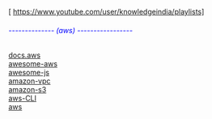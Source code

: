  [ https://www.youtube.com/user/knowledgeindia/playlists]
  
<h6 style="color:blue;">-------------- (aws) -----------------</h6>
	<a href="https://docs.aws.amazon.com/index.html#lang/en_us"> docs.aws </a><br>
	<a href="https://github.com/donnemartin/awesome-aws">awesome-aws </a><br> 
	<a href="https://github.com/sorrycc/awesome-javascript#bundlers">awesome-js</a><br>
	<a href="https://stackoverflow.com/questions/tagged/amazon-vpc">amazon-vpc</a><br>
	<a href="https://stackoverflow.com/questions/tagged/amazon-s3">amazon-s3 </a><br>
	<a href="http://docs.aws.amazon.com/cli/latest/index.html">aws-CLI </a><br>
	<a href="https://www.naukri.com/aws-jobs"> aws </a><br>
	 
